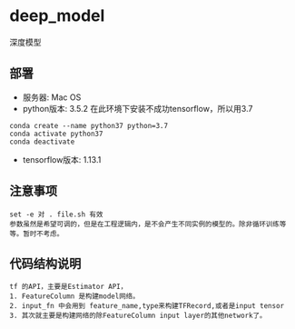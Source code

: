 # deep_model

深度模型

## 部署

- 服务器: Mac OS
- python版本: 3.5.2 在此环境下安装不成功tensorflow，所以用3.7

```
conda create --name python37 python=3.7
conda activate python37
conda deactivate
```

- tensorflow版本: 1.13.1

## 注意事项

```
set -e 对 . file.sh 有效
参数虽然是希望可调的，但是在工程逻辑内，是不会产生不同实例的模型的。除非循环训练等等。暂时不考虑。
```

## 代码结构说明

```
tf 的API，主要是Estimator API，
1. FeatureColumn 是构建model网络。
2. input_fn 中会用到 feature_name,type来构建TFRecord,或者是input tensor
3. 其次就主要是构建网络的除FeatureColumn input layer的其他network了。 
```
